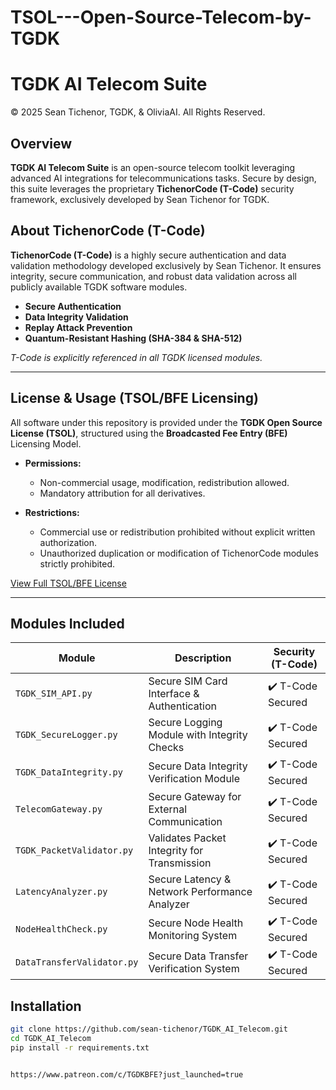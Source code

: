 # TSOL---Open-Source-Telecom-by-TGDK

# TGDK AI Telecom Suite

© 2025 Sean Tichenor, TGDK, & OliviaAI. All Rights Reserved.

## Overview
**TGDK AI Telecom Suite** is an open-source telecom toolkit leveraging advanced AI integrations for telecommunications tasks. Secure by design, this suite leverages the proprietary **TichenorCode (T-Code)** security framework, exclusively developed by Sean Tichenor for TGDK.

## About TichenorCode (T-Code)

**TichenorCode (T-Code)** is a highly secure authentication and data validation methodology developed exclusively by Sean Tichenor. It ensures integrity, secure communication, and robust data validation across all publicly available TGDK software modules.

- **Secure Authentication**
- **Data Integrity Validation**
- **Replay Attack Prevention**
- **Quantum-Resistant Hashing (SHA-384 & SHA-512)**

*T-Code is explicitly referenced in all TGDK licensed modules.*

---

## License & Usage (TSOL/BFE Licensing)

All software under this repository is provided under the **TGDK Open Source License (TSOL)**, structured using the **Broadcasted Fee Entry (BFE)** Licensing Model.

- **Permissions:**
  - Non-commercial usage, modification, redistribution allowed.
  - Mandatory attribution for all derivatives.

- **Restrictions:**
  - Commercial use or redistribution prohibited without explicit written authorization.
  - Unauthorized duplication or modification of TichenorCode modules strictly prohibited.

[View Full TSOL/BFE License](https://olivia-tgdk.com/license)

---

## Modules Included

| Module                  | Description                                  | Security (T-Code) |
|--------------------------|---------------------------------------------|-------------------|
| `TGDK_SIM_API.py`        | Secure SIM Card Interface & Authentication     | ✔️ T-Code Secured |
| `TGDK_SecureLogger.py`   | Secure Logging Module with Integrity Checks    | ✔️ T-Code Secured |
| `TGDK_DataIntegrity.py`  | Secure Data Integrity Verification Module      | ✔️ T-Code Secured |
| `TelecomGateway.py`      | Secure Gateway for External Communication      | ✔️ T-Code Secured |
| `TGDK_PacketValidator.py`| Validates Packet Integrity for Transmission    | ✔️ T-Code Secured |
| `LatencyAnalyzer.py`     | Secure Latency & Network Performance Analyzer  | ✔️ T-Code Secured |
| `NodeHealthCheck.py`     | Secure Node Health Monitoring System           | ✔️ T-Code Secured |
| `DataTransferValidator.py`|Secure Data Transfer Verification System       | ✔️ T-Code Secured |

## Installation

```bash
git clone https://github.com/sean-tichenor/TGDK_AI_Telecom.git
cd TGDK_AI_Telecom
pip install -r requirements.txt


https://www.patreon.com/c/TGDKBFE?just_launched=true